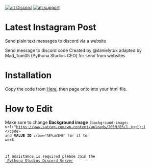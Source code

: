 <a href='http://g9.yt/psdcrd' target='_blank'>![alt Discord](https://img.shields.io/discord/478976790728278053?color=7289da&logo=discord&logoColor=white)</a> <a href='https://g9.yt/pspay' target='_blank'>![alt support](https://img.shields.io/badge/donate-blue)</a>

# Latest Instagram Post
Send plain text messages to discord via a website

Send message to discord code Created by @danielytuk adapted by Mad_Tom05 (Pythona Studios CEO) for send from websites

# Installation
Copy the code from <a href="https://raw.githubusercontent.com/PythonaStudios/website-to-discord/main/main.html">Here</a>, then page onto into your html file.

# How to Edit

Make sure to change **Background image** <code>(background-image: url("https://www.satcop.com/wp-content/uploads/2019/05/1.jpg");)</code>
and **VALUE ID** <code>value="REPLACEME"</code> for it to work. 

If assistance is required please Join the <a href="https://g9.yt/psdcrd"> Pythona Studios Discord Server</a>
